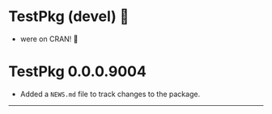 # TestPkg (devel) :tada:

- were on CRAN! :partying_face:

# TestPkg 0.0.0.9004 

* Added a `NEWS.md` file to track changes to the package.

-------------
